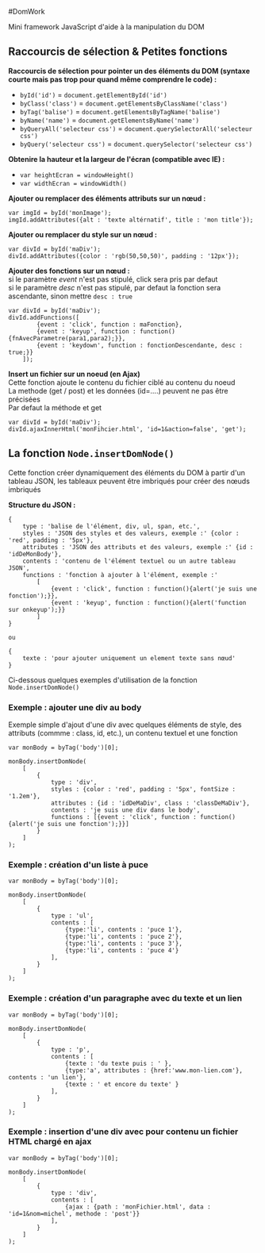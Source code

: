 #DomWork

Mini framework JavaScript d'aide à la manipulation du DOM

## Raccourcis de sélection & Petites fonctions

**Raccourcis de sélection pour pointer un des éléments du DOM (syntaxe courte mais pas trop pour quand même comprendre le code) :**

- `byId('id')` = `document.getElementById('id')`
- `byClass('class')` = `document.getElementsByClassName('class')`
- `byTag('balise')` = `document.getElementsByTagName('balise')`
- `byName('name')` = `document.getElementsByName('name')`
- `byQueryAll('selecteur css')` = `document.querySelectorAll('selecteur css')`
- `byQuery('selecteur css')` = `document.querySelector('selecteur css')`

**Obtenire la hauteur et la largeur de l'écran (compatible avec IE) :**

- `var heightEcran = windowHeight()`
- `var widthEcran = windowWidth()`

**Ajouter ou remplacer des éléments attributs sur un nœud :**

```
var imgId = byId('monImage');
imgId.addAttributes({alt : 'texte altérnatif', title : 'mon title'});
```

**Ajouter ou remplacer du style sur un nœud :**

```
var divId = byId('maDiv');
divId.addAttributes({color : 'rgb(50,50,50)', padding : '12px'});
```

**Ajouter des fonctions sur un nœud :**  
si le paramètre *event* n'est pas stipulé, click sera pris par defaut  
si le paramètre *desc* n'est pas stipulé, par defaut la fonction sera ascendante, sinon mettre `desc : true`

```
var divId = byId('maDiv');
divId.addFunctions([
        {event : 'click', function : maFonction},
        {event : 'keyup', function : function(){fnAvecParametre(para1,para2);}},
        {event : 'keydown', function : fonctionDescendante, desc : true;}}
    ]);
```

**Insert un fichier sur un noeud (en Ajax)**  
Cette fonction ajoute le contenu du fichier ciblé au contenu du noeud  
La methode (get / post) et les données (id=....) peuvent ne pas être précisées  
Par defaut la méthode et get

```
var divId = byId('maDiv');
divId.ajaxInnerHtml('monFihcier.html', 'id=1&action=false', 'get');

```

## La fonction `Node.insertDomNode()`

Cette fonction créer dynamiquement des éléments du DOM à partir d'un tableau JSON, les tableaux peuvent être imbriqués pour créer des nœuds imbriqués

**Structure du JSON :**

```
{
    type : 'balise de l'élément, div, ul, span, etc.',
    styles : 'JSON des styles et des valeurs, exemple :' {color : 'red', padding : '5px'},
    attributes : 'JSON des attributs et des valeurs, exemple :' {id : 'idDeMonBody'},
    contents : 'contenu de l'élément textuel ou un autre tableau JSON',
    functions : 'fonction à ajouter à l'élément, exemple :' 
        [
            {event : 'click', function : function(){alert('je suis une fonction');}},
            {event : 'keyup', function : function(){alert('function sur onkeyup');}}
        ]
}

ou

{
    texte : 'pour ajouter uniquement un element texte sans nœud'
}
```

Ci-dessous quelques exemples d'utilisation de la fonction `Node.insertDomNode()`


### Exemple : ajouter une div au body

Exemple simple d'ajout d'une div avec quelques éléments de style, des attributs (commme : class, id, etc.), un contenu textuel et une fonction

``` 
var monBody = byTag('body')[0];

monBody.insertDomNode(
    [
        {
            type : 'div',
            styles : {color : 'red', padding : '5px', fontSize : '1.2em'},
            attributes : {id : 'idDeMaDiv', class : 'classDeMaDiv'},
            contents : 'je suis une div dans le body',
            functions : [{event : 'click', function : function(){alert('je suis une fonction');}}]
        }
    ]
);
```

### Exemple : création d'un liste à puce

``` 
var monBody = byTag('body')[0];

monBody.insertDomNode(
    [
        {
            type : 'ul',
            contents : [
                {type:'li', contents : 'puce 1'},
                {type:'li', contents : 'puce 2'},
                {type:'li', contents : 'puce 3'},
                {type:'li', contents : 'puce 4'}
            ],
        }
    ]
);
```

### Exemple : création d'un paragraphe avec du texte et un lien

``` 
var monBody = byTag('body')[0];

monBody.insertDomNode(
    [
        {
            type : 'p',
            contents : [
                {texte : 'du texte puis : ' },
                {type:'a', attributes : {href:'www.mon-lien.com'}, contents : 'un lien'},
                {texte : ' et encore du texte' }
            ],
        }
    ]
);
```

### Exemple : insertion d'une div avec pour contenu un fichier HTML chargé en ajax


``` 
var monBody = byTag('body')[0];

monBody.insertDomNode(
    [
        {
            type : 'div',
            contents : [
                {ajax : {path : 'monFichier.html', data : 'id=1&nom=michel', methode : 'post'}}
            ],
        }
    ]
);
```